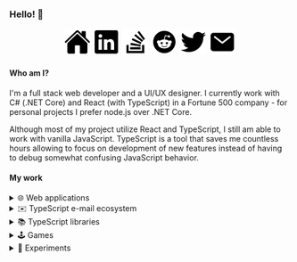 ### Hello! 👋

<center>
<a href="https://matsz.dev"><img src="https://raw.githubusercontent.com/mat-sz/mat-sz/master/icons/home.svg" alt="Portfolio" /></a>
<a href="https://linkedin.com/in/mat-sz"><img src="https://raw.githubusercontent.com/mat-sz/mat-sz/master/icons/linkedin.svg" alt="LinkedIn" /></a>
<a href="https://stackoverflow.com/users/12749378/mat-sz"><img src="https://raw.githubusercontent.com/mat-sz/mat-sz/master/icons/stackoverflow.svg" alt="StackOverflow" /></a>
<a href="https://reddit.com/user/mat-sz"><img src="https://raw.githubusercontent.com/mat-sz/mat-sz/master/icons/reddit.svg" alt="Reddit" /></a>
<a href="https://twitter.com/matsz_dev"><img src="https://raw.githubusercontent.com/mat-sz/mat-sz/master/icons/twitter.svg" alt="Twitter" /></a>
<a href="mailto:contact@matsz.dev"><img src="https://raw.githubusercontent.com/mat-sz/mat-sz/master/icons/mail.svg" alt="E-mail" /></a>
</center>

#### Who am I?

I'm a full stack web developer and a UI/UX designer. I currently work with C# (.NET Core) and React (with TypeScript) in a Fortune 500 company - for personal projects I prefer node.js over .NET Core.

Although most of my project utilize React and TypeScript, I still am able to work with vanilla JavaScript. TypeScript is a tool that saves me countless hours allowing to focus on development of new features instead of having to debug somewhat confusing JavaScript behavior.

#### My work

<details>
  <summary>🌐 Web applications</summary>

- [Instaglitch](https://github.com/instaglitch/instaglitch) - Online image effects editor, based on WebGL.
- [Instaglitch Studio](https://github.com/instaglitch/studio) - Online WebGL shader editor, optimized for image processing/effects.
- filedrop ([frontend](https://github.com/mat-sz/filedrop-web), [backend](https://github.com/mat-sz/filedrop-ws)) - User-friendly WebRTC file transfer.
- catchmail ([frontend](https://github.com/mat-sz/catchmail-web), [backend](https://github.com/mat-sz/catchmail-ws)) - Self-hosted e-mail debugging tool.
</details>

<details>
  <summary>✉️ TypeScript e-mail ecosystem</summary>

- [letterparser](https://github.com/mat-sz/letterparser) - RFC 5322 compliant e-mail parser.
- [letterbuilder](https://github.com/mat-sz/letterbuilder) - RFC 5322 compliant e-mail builder.
- [lettercoder](https://github.com/mat-sz/lettercoder) - quoted-printable and MIME word decoder.
- [react-letter](https://github.com/mat-sz/react-letter) - React e-mail presentation component (with an allowlist for tags, attributes and CSS properties supported by Gmail).
- [vue-letter](https://github.com/mat-sz/vue-letter) - Vue e-mail presentation component (based on react-letter)
- [microMTA](https://github.com/mat-sz/microMTA) - Inbound SMTP server.
</details>

<details>
  <summary>📚 TypeScript libraries</summary>

- [fxGlue](https://github.com/mat-sz/fxGlue) - Originally developed for [Instaglitch](https://instaglitch.com), a WebGL library for development of image processing applications, provides a few common functions for shaders.
- [react-var-ui](https://github.com/mat-sz/react-var-ui) - Originally developed for [Instaglitch](https://instaglitch.com), a simple React UI library, similar to dat.gui but with more functionailty.
- [react-use-pointer-drag](https://github.com/mat-sz/react-use-pointer-drag) - Originally developed for [react-var-ui](https://github.com/mat-sz/react-var-ui), a simple React hook for dragging elements around.
- [tabcast](https://github.com/mat-sz/tabcast) - A simple library to send messages between tabs using storage events.
- [upload](https://github.com/mat-sz/upload) - Minimalist TypeScript library for file uploads with progress events.
- [imtool](https://github.com/mat-sz/imtool) - Compact canvas-based library for image processing.
- [fitool](https://github.com/mat-sz/fitool) - TypeScript library for common file operations - downloads, conversions from/to ArrayBuffers, strings and data URLs.
- [typesocket](https://github.com/mat-sz/typesocket) - Simple TypeScript library for WebSockets. Handles reconnections and provides a type interface (no type checking though).
- [media-api](https://github.com/mat-sz/media-api) - Experimental library for accessing YouTube and SoundCloud data.

</details>

<details>
  <summary>🕹️ Games</summary>

- [flight](https://github.com/mat-sz/flight)
- [inkball](https://github.com/mat-sz/inkball)
- [tetris](https://github.com/mat-sz/tetris)
- [flappy-bird](https://github.com/mat-sz/flappy-bird)
- [2048](https://github.com/mat-sz/2048)

</details>

<details>
  <summary>🚀 Experiments</summary>

- [pongloader](https://github.com/mat-sz/pongloader) - Pong clone in less than 512 bytes (fits in a boot sector; x86 Assembly).
- [bfloader](https://github.com/mat-sz/bfloader) - [Brainfuck](https://en.wikipedia.org/wiki/Brainfuck) IDE/interpreter in less than 512 bytes (fits in a boot sector; x86 Assembly).
- [apple2](https://github.com/mat-sz/apple2)
- [6502](https://github.com/mat-sz/6502)
- [infiniplayer](https://github.com/mat-sz/infiniplayer)
- [faces-in-randomness](https://github.com/mat-sz/faces-in-randomness)

</details>
